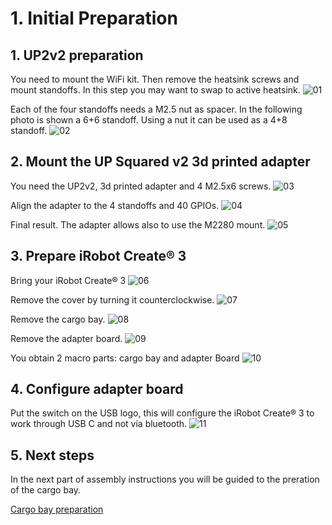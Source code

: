 # 1. Initial Preparation

## 1. UP2v2 preparation

You need to mount the WiFi kit. Then remove the heatsink screws and mount standoffs.
In this step you may want to swap to active heatsink.
![01](./images/upcreate3_assembly_00001.jpeg)


Each of the four standoffs needs a M2.5 nut as spacer.
In the following photo is shown a 6+6 standoff. Using a nut it can be used as a 4+8 standoff.
![02](./images/upcreate3_assembly_00002.jpeg)


## 2. Mount the UP Squared v2 3d printed adapter

You need the UP2v2, 3d printed adapter and 4 M2.5x6 screws.
![03](./images/upcreate3_assembly_00003.jpeg)

Align the adapter to the 4 standoffs and 40 GPIOs.
![04](./images/upcreate3_assembly_00004.jpeg)

Final result. The adapter allows also to use the M2280 mount.
![05](./images/upcreate3_assembly_00005.jpeg)


## 3. Prepare iRobot Create® 3

Bring your iRobot Create® 3
![06](./images/upcreate3_assembly_00006.jpeg)

Remove the cover by turning it counterclockwise.
![07](./images/upcreate3_assembly_00007.jpeg)

Remove the cargo bay.
![08](./images/upcreate3_assembly_00008.jpeg)

Remove the adapter board.
![09](./images/upcreate3_assembly_00009.jpeg)

You obtain 2 macro parts: cargo bay and adapter Board
![10](./images/upcreate3_assembly_00010.jpeg)

## 4. Configure adapter board

Put the switch on the USB logo, this will configure the iRobot Create® 3 to work through USB C and not via bluetooth.
![11](./images/upcreate3_assembly_00011.jpeg)

## 5. Next steps

In the next part of assembly instructions you will be guided to the preration of the cargo bay.

[Cargo bay preparation](02_cargo_bay.md)